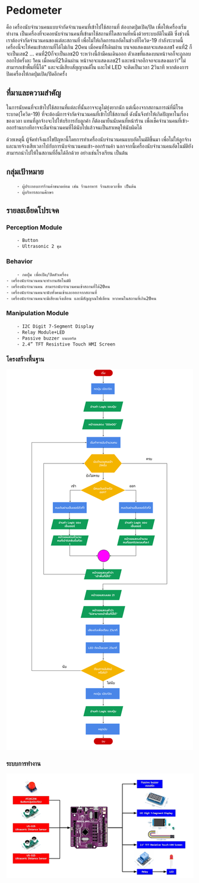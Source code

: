 # Pedometer
คือ เครื่องนับจำนวนคนแบบจำกัดจำนวนคนที่เข้าไปใช้สถานที่ ต้องกดปุ่มเปิด/ปิด เพื่อให้เครื่องเริ่มทำงาน เป็นเครื่องที่จะคอยนับจำนวนคนที่เข้ามาใช้สถานที่ใดสถานที่หนึ่งด้วยระบบอัติโนมัติ ซึ่งช่วงนี้เราต้องจำกัดจำนวนคนของแต่ละสถานที่ เพื่อไม่ให้เกิดการแออัดในช่วงที่โควิด-19 กำลังระบาดนี้ เครื่องนี้จะให้คนเข้าสถานที่ได้ไม่เกิน 20คน เมื่อคนที่1เดินผ่าน บนจอแสดงผลจะแสดงเลข1 คนที่2 ก็จะเป็นเลข2 ... คนที่20ก็จะเป็นเลข20 ระหว่างนี้ถ้ามีคนเดินออก ตัวเลขที่แสดงบนหน้าจอก็จะถูกลบออกไปครั้งละ 1คน เมื่อคนที่21เดินผ่าน หน้าจอจะแสดงเลข21 และหน้าจออีกจอจะแสดงผลว่า"ไม่สามารถเข้าพื้นที่นี้ได้" และจะมีเสียงสัญญาณดังึ้น และไฟ LED จะติดเป็นเวลา 2วินาที หากต้องการปิดเครื่องให้กดปุ่มเปิด/ปิดอีกครั้ง

## ที่มาและความสำคัญ
ในการนับคนที่จะเข้าไปใช้สถานที่แต่ละที่นั้นอาจจะดูไม่ยุ่งยากนัก แต่เนื่องจากสถานการณ์ที่มีโรคระบาด(โควิด-19) ที่จะต้องมีการจำกัดจำนวนคนที่เข้าไปใช้สถานที่ ดังนั้นจึงทำให้เกิดปัญหาในเรื่องของเวลา แทนที่ลูกจ้างจะไปให้บริการกับลูกค้า ก็ต้องมายืนนับคนที่หน้าร้าน เพื่อเช็คจำนวนคนที่เข้า-ออกร้านบางทีอาจจะลืมจำนวนคนที่ได้นับไปแล้วจนเป็นสาเหตุให้นับผิดได้

ด้วยเหตุนี้ ผู้จัดทำจึงแก้ไขปัญหานี้โดยการทำเครื่องนับจำนวนคนแบบอัตโนมัติขึ้นมา เพื่อไม่ให้ลูกจ้างและนายจ้างเสียเวลาไปกับการนับจำนวนคนเข้า-ออกร้านค้า นอกจากนี้เครื่องนับจำนวนคนอัตโนมัติยังสามารถนำไปให้ในสถานที่อื่นได้อีกด้วย อย่างเช่นโรงเรียน เป็นต้น
        
## กลุ่มเป้าหมาย
        - ผู้ประกอบการร้านค้าขนาดย่อม เช่น ร้านอาหาร ร้านสะดวกซื้อ เป็นต้น
        - ผู้บริหารสถานศึกษา
        
## รายละเอียดโปรเจค
### Perception Module
        - Button
        - Ultrasonic 2 ชุด
### Behavior
        - กดปุ่ม เพื่อเปิด/ปิดตัวเครื่อง
	- เครื่องนับจำนวนคนจะทำงานอัตโนมัติ
	- เครื่องนับจำนวนคน สามารถนับจำนวนคนเข้าสถานที่ได้20คน
	- เครื่องนับจำนวนคนจะนับทั้งคนเข้าและออกจากสถานที่
	- เครื่องนับจำนวนคนจะมีเสียงแจ้งเตือน และมีสัญญาณไฟเตือน หากคนในสถานที่เกิน20คน

### Manipulation Module
        - I2C Digit 7-Segment Display
        - Relay Module+LED
        - Passive buzzer บนบอร์ด
        - 2.4” TFT Resistive Touch HMI Screen
### โครงสร้างพื้นฐาน

![alt text For Logo 1][flowchart]

[flowchart]: https://github.com/poohkatoy/Pedometer/blob/master/image/Flowchart.svg "Flowchart"

### ระบบการทำงาน

![alt text For Logo 2][diagram]

[diagram]: https://github.com/poohkatoy/Pedometer/blob/master/image/diagram.jpg "Diagram"
